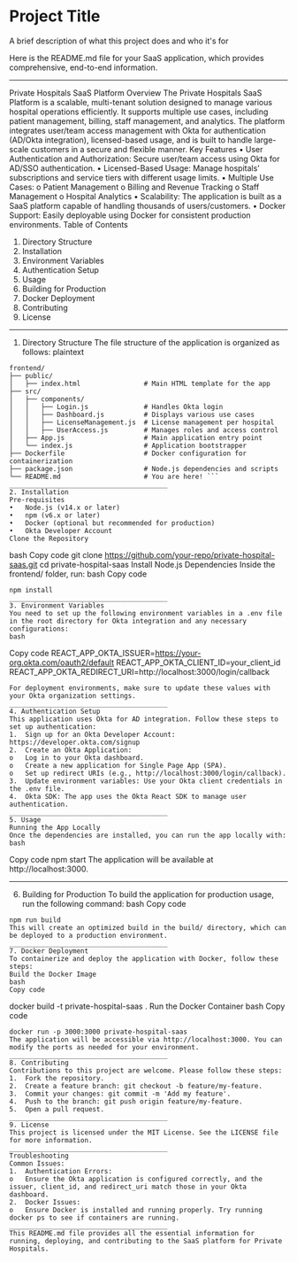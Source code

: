 
# Project Title

A brief description of what this project does and who it's for

Here is the README.md file for your SaaS application, which provides comprehensive, end-to-end information.
________________________________________
Private Hospitals SaaS Platform
Overview
The Private Hospitals SaaS Platform is a scalable, multi-tenant solution designed to manage various hospital operations efficiently. It supports multiple use cases, including patient management, billing, staff management, and analytics. The platform integrates user/team access management with Okta for authentication (AD/Okta integration), licensed-based usage, and is built to handle large-scale customers in a secure and flexible manner.
Key Features
•	User Authentication and Authorization: Secure user/team access using Okta for AD/SSO authentication.
•	Licensed-Based Usage: Manage hospitals' subscriptions and service tiers with different usage limits.
•	Multiple Use Cases:
o	Patient Management
o	Billing and Revenue Tracking
o	Staff Management
o	Hospital Analytics
•	Scalability: The application is built as a SaaS platform capable of handling thousands of users/customers.
•	Docker Support: Easily deployable using Docker for consistent production environments.
Table of Contents
1.	Directory Structure
2.	Installation
3.	Environment Variables
4.	Authentication Setup
5.	Usage
6.	Building for Production
7.	Docker Deployment
8.	Contributing
9.	License
________________________________________
1. Directory Structure
The file structure of the application is organized as follows:
plaintext
```Copy code
frontend/
├── public/
│   ├── index.html                # Main HTML template for the app
├── src/
│   ├── components/
│   │   ├── Login.js              # Handles Okta login
│   │   ├── Dashboard.js          # Displays various use cases
│   │   ├── LicenseManagement.js  # License management per hospital
│   │   ├── UserAccess.js         # Manages roles and access control
│   ├── App.js                    # Main application entry point
│   └── index.js                  # Application bootstrapper
├── Dockerfile                    # Docker configuration for containerization
├── package.json                  # Node.js dependencies and scripts
└── README.md                     # You are here! ```
________________________________________
2. Installation
Pre-requisites
•	Node.js (v14.x or later)
•	npm (v6.x or later)
•	Docker (optional but recommended for production)
•	Okta Developer Account
Clone the Repository
```
bash
Copy code
git clone https://github.com/your-repo/private-hospital-saas.git
cd private-hospital-saas
Install Node.js Dependencies
Inside the frontend/ folder, run:
bash
Copy code
```
npm install
________________________________________
3. Environment Variables
You need to set up the following environment variables in a .env file in the root directory for Okta integration and any necessary configurations:
bash
```
Copy code
REACT_APP_OKTA_ISSUER=https://your-org.okta.com/oauth2/default
REACT_APP_OKTA_CLIENT_ID=your_client_id
REACT_APP_OKTA_REDIRECT_URI=http://localhost:3000/login/callback
```
For deployment environments, make sure to update these values with your Okta organization settings.
________________________________________
4. Authentication Setup
This application uses Okta for AD integration. Follow these steps to set up authentication:
1.	Sign up for an Okta Developer Account: https://developer.okta.com/signup
2.	Create an Okta Application:
o	Log in to your Okta dashboard.
o	Create a new application for Single Page App (SPA).
o	Set up redirect URIs (e.g., http://localhost:3000/login/callback).
3.	Update environment variables: Use your Okta client credentials in the .env file.
4.	Okta SDK: The app uses the Okta React SDK to manage user authentication.
________________________________________
5. Usage
Running the App Locally
Once the dependencies are installed, you can run the app locally with:
bash
```
Copy code
npm start
The application will be available at http://localhost:3000.
________________________________________
6. Building for Production
To build the application for production usage, run the following command:
bash
Copy code
```
npm run build
This will create an optimized build in the build/ directory, which can be deployed to a production environment.
________________________________________
7. Docker Deployment
To containerize and deploy the application with Docker, follow these steps:
Build the Docker Image
bash
Copy code
```
docker build -t private-hospital-saas .
Run the Docker Container
bash
Copy code
```
docker run -p 3000:3000 private-hospital-saas
The application will be accessible via http://localhost:3000. You can modify the ports as needed for your environment.
________________________________________
8. Contributing
Contributions to this project are welcome. Please follow these steps:
1.	Fork the repository.
2.	Create a feature branch: git checkout -b feature/my-feature.
3.	Commit your changes: git commit -m 'Add my feature'.
4.	Push to the branch: git push origin feature/my-feature.
5.	Open a pull request.
________________________________________
9. License
This project is licensed under the MIT License. See the LICENSE file for more information.
________________________________________
Troubleshooting
Common Issues:
1.	Authentication Errors:
o	Ensure the Okta application is configured correctly, and the issuer, client_id, and redirect_uri match those in your Okta dashboard.
2.	Docker Issues:
o	Ensure Docker is installed and running properly. Try running docker ps to see if containers are running.
________________________________________
This README.md file provides all the essential information for running, deploying, and contributing to the SaaS platform for Private Hospitals.

